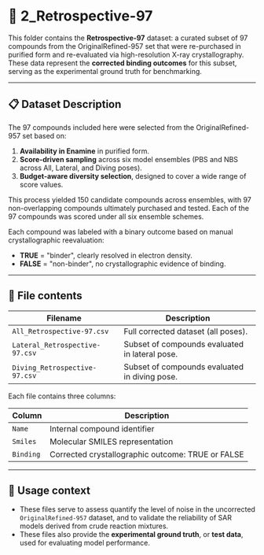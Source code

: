 # 📁 2_Retrospective-97

This folder contains the **Retrospective-97** dataset: a curated subset of 97 compounds from the OriginalRefined-957 set that were re-purchased in purified form and re-evaluated via high-resolution X-ray crystallography. These data represent the **corrected binding outcomes** for this subset, serving as the experimental ground truth for benchmarking.

---

## 📋 Dataset Description

The 97 compounds included here were selected from the OriginalRefined-957 set based on:
1. **Availability in Enamine** in purified form.
2. **Score-driven sampling** across six model ensembles (PBS and NBS across All, Lateral, and Diving poses).
3. **Budget-aware diversity selection**, designed to cover a wide range of score values.

This process yielded 150 candidate compounds across ensembles, with 97 non-overlapping compounds ultimately purchased and tested. Each of the 97 compounds was scored under all six ensemble schemes.

Each compound was labeled with a binary outcome based on manual crystallographic reevaluation:
- **TRUE** = "binder", clearly resolved in electron density.
- **FALSE** = "non-binder", no crystallographic evidence of binding.

---

## 📄 File contents

| Filename                         | Description 
|----------------------------------|-------------
| `All_Retrospective-97.csv`       | Full corrected dataset (all poses).
| `Lateral_Retrospective-97.csv`   | Subset of compounds evaluated in lateral pose.
| `Diving_Retrospective-97.csv`    | Subset of compounds evaluated in diving pose.

Each file contains three columns:

| Column   | Description                                
|----------|--------------------------------------------
| `Name`   | Internal compound identifier               
| `Smiles` | Molecular SMILES representation            
| `Binding`| Corrected crystallographic outcome: TRUE or FALSE    

---

## 🔁 Usage context

- These files serve to assess quantify the level of noise in the uncorrected `OriginalRefined-957` dataset, and to validate the reliability of SAR models derived from crude reaction mixtures.
- These files also provide the **experimental ground truth**, or **test data**, used for evaluating model performance.
